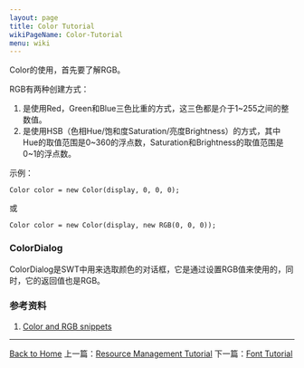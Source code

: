 ```yaml
---
layout: page
title: Color Tutorial
wikiPageName: Color-Tutorial
menu: wiki
---
```


Color的使用，首先要了解RGB。

RGB有两种创建方式：

1. 是使用Red，Green和Blue三色比重的方式，这三色都是介于1~255之间的整数值。
2. 是使用HSB（色相Hue/饱和度Saturation/亮度Brightness）的方式，其中Hue的取值范围是0~360的浮点数，Saturation和Brightness的取值范围是0~1的浮点数。

示例：

	Color color = new Color(display, 0, 0, 0);

或

	Color color = new Color(display, new RGB(0, 0, 0));

### ColorDialog

ColorDialog是SWT中用来选取颜色的对话框，它是通过设置RGB值来使用的，同时，它的返回值也是RGB。

### 参考资料
1. [Color and RGB snippets](http://www.eclipse.org/swt/snippets/#color)

***

[Back to Home]({{site.baseurl}}/eclipse.tutorial/wiki/) 上一篇：[Resource Management Tutorial](http://ecsoya.github.io/eclipse.tutorial/wiki/Resource-Management-Tutorial) 下一篇：[Font Tutorial](http://ecsoya.github.io/eclipse.tutorial/wiki/Font-Tutorial)